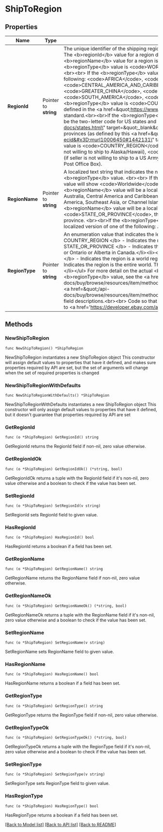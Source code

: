 # ShipToRegion

## Properties

Name | Type | Description | Notes
------------ | ------------- | ------------- | -------------
**RegionId** | Pointer to **string** | The unique identifier of the shipping region. The value returned here is dependent on the corresponding &lt;b&gt;regionType&lt;/b&gt; value. The &lt;b&gt;regionId&lt;/b&gt; value for a region does not vary based on the eBay marketplace. However, the corresponding &lt;b&gt;regionName&lt;/b&gt; value for a region is a localized, text-based description of the shipping region. &lt;br&gt;&lt;br&gt; If the &lt;b&gt;regionType&lt;/b&gt; value is &lt;code&gt;WORLDWIDE&lt;/code&gt;, the &lt;b&gt;regionId&lt;/b&gt; value will also be &lt;code&gt;WORLDWIDE&lt;/code&gt;.&lt;br&gt;&lt;br&gt; If the &lt;b&gt;regionType&lt;/b&gt; value is &lt;code&gt;WORLD_REGION&lt;/code&gt;, the &lt;b&gt;regionId&lt;/b&gt; value will be one of the following: &lt;code&gt;AFRICA&lt;/code&gt;, &lt;code&gt;AMERICAS&lt;/code&gt;, &lt;code&gt;ASIA&lt;/code&gt;, &lt;code&gt;AUSTRALIA&lt;/code&gt;, &lt;code&gt;CENTRAL_AMERICA_AND_CARIBBEAN&lt;/code&gt;, &lt;code&gt;EUROPE&lt;/code&gt;, &lt;code&gt;EUROPEAN_UNION&lt;/code&gt;, &lt;code&gt;GREATER_CHINA&lt;/code&gt;, &lt;code&gt;MIDDLE_EAST&lt;/code&gt;, &lt;code&gt;NORTH_AMERICA&lt;/code&gt;, &lt;code&gt;OCEANIA&lt;/code&gt;, &lt;code&gt;SOUTH_AMERICA&lt;/code&gt;, &lt;code&gt;SOUTHEAST_ASIA&lt;/code&gt; or &lt;code&gt;CHANNEL_ISLANDS&lt;/code&gt;.&lt;br&gt;&lt;br&gt;If the &lt;b&gt;regionType&lt;/b&gt; value is &lt;code&gt;COUNTRY&lt;/code&gt;, the &lt;b&gt;regionId&lt;/b&gt; value will be the two-letter code for the country, as defined in the &lt;a href&#x3D;\&quot;https://www.iso.org/iso-3166-country-codes.html\&quot; target&#x3D;\&quot;_blank\&quot;&gt;ISO 3166&lt;/a&gt; standard.&lt;br&gt;&lt;br&gt;If the &lt;b&gt;regionType&lt;/b&gt; value is &lt;code&gt;STATE_OR_PROVINCE&lt;/code&gt;, the &lt;b&gt;regionId&lt;/b&gt; value will either be the two-letter code for US states and DC (as defined on this &lt;a href&#x3D;\&quot;https://www.ssa.gov/international/coc-docs/states.html\&quot; target&#x3D;\&quot;_blank\&quot;&gt;Social Security Administration&lt;/a&gt; page), or the two-letter code for Canadian provinces (as defined by this &lt;a href&#x3D;\&quot;https://www.canadapost.ca/tools/pg/manual/PGaddress-e.asp?ecid&#x3D;murl10006450#1442131\&quot; target&#x3D;\&quot;_blank\&quot;&gt;Canada Post&lt;/a&gt; page).&lt;br&gt;&lt;br&gt;If the &lt;b&gt;regionType&lt;/b&gt; value is &lt;code&gt;COUNTRY_REGION&lt;/code&gt;, the &lt;b&gt;regionId&lt;/b&gt; value may be one of following: &lt;code&gt;_AH&lt;/code&gt; (if a seller is not willing to ship to Alaska/Hawaii), &lt;code&gt;_PR&lt;/code&gt; (if the seller is not willing to ship to US Protectorates), &lt;code&gt;_AP&lt;/code&gt; (if seller is not willing to ship to a US Army or Fleet Post Office), and &lt;code&gt;PO_BOX&lt;/code&gt; (if the seller is not willing to ship to a Post Office Box). | [optional] 
**RegionName** | Pointer to **string** | A localized text string that indicates the name of the shipping region. The value returned here is dependent on the corresponding &lt;b&gt;regionType&lt;/b&gt; value. &lt;br&gt;&lt;br&gt; If the &lt;b&gt;regionType&lt;/b&gt; value is &lt;code&gt;WORLDWIDE&lt;/code&gt;, the &lt;b&gt;regionName&lt;/b&gt; value will show &lt;code&gt;Worldwide&lt;/code&gt;.&lt;br&gt;&lt;br&gt; If the &lt;b&gt;regionType&lt;/b&gt; value is &lt;code&gt;WORLD_REGION&lt;/code&gt;, the &lt;b&gt;regionName&lt;/b&gt; value will be a localized text string for one of the following large geographical regions: Africa, Americas, Asia, Australia, Central America and Caribbean, Europe, European Union, Greater China, Middle East, North America, Oceania, South America, Southeast Asia, or Channel Islands.&lt;br&gt;&lt;br&gt;If the &lt;b&gt;regionType&lt;/b&gt; value is &lt;code&gt;COUNTRY&lt;/code&gt;, the &lt;b&gt;regionName&lt;/b&gt; value will be a localized text string for any country in the world.&lt;br&gt;&lt;br&gt;If the &lt;b&gt;regionType&lt;/b&gt; value is &lt;code&gt;STATE_OR_PROVINCE&lt;/code&gt;, the &lt;b&gt;regionName&lt;/b&gt; value will be a localized text string for any US state or Canadian province. &lt;br&gt;&lt;br&gt;If the &lt;b&gt;regionType&lt;/b&gt; value is &lt;code&gt;COUNTRY_REGION&lt;/code&gt;, the &lt;b&gt;regionName&lt;/b&gt; value may be a localized version of one of the following: Alaska/Hawaii, US Protectorates, APO/FPO (Army or Fleet Post Office), or PO BOX. | [optional] 
**RegionType** | Pointer to **string** | An enumeration value that indicates the level or type of shipping region. &lt;br&gt;&lt;br&gt;&lt;b&gt; Valid Values: &lt;/b&gt; &lt;ul&gt;&lt;li&gt;&lt;b&gt; COUNTRY_REGION &lt;/b&gt; - Indicates the region is a domestic region or special location within a country.&lt;/li&gt;&lt;li&gt;&lt;b&gt; STATE_OR_PROVINCE &lt;/b&gt; - Indicates the region is a state or province within a country, such as California or New York in the US, or Ontario or Alberta in Canada.&lt;/li&gt;&lt;li&gt;&lt;b&gt; COUNTRY &lt;/b&gt; - Indicates the region is a single country.&lt;/li&gt;&lt;li&gt;&lt;b&gt; WORLD_REGION &lt;/b&gt; - Indicates the region is a world region, such as Africa, the Middle East, or Southeast Asia.&lt;/li&gt;&lt;li&gt;&lt;b&gt; WORLDWIDE &lt;/b&gt; - Indicates the region is the entire world. This value is only applicable for included shiping regions, and not excluded shipping regions.&lt;/li&gt;&lt;/ul&gt; For more detail on the actual &lt;b&gt;regionName&lt;/b&gt;/&lt;b&gt;regionId&lt;/b&gt; values that will be returned based on the &lt;b&gt;regionType&lt;/b&gt; value, see the &lt;a href&#x3D;\&quot;/api-docs/buy/browse/resources/item/methods/getItem#response.shipToLocations.regionExcluded.regionId\&quot;&gt;regionId&lt;/a&gt; and/or &lt;a href&#x3D;\&quot;/api-docs/buy/browse/resources/item/methods/getItem#response.shipToLocations.regionExcluded.regionName\&quot;&gt;regionName&lt;/a&gt; field descriptions.&lt;br&gt;&lt;br&gt; Code so that your app gracefully handles any future changes to this list. For implementation help, refer to &lt;a href&#x3D;&#39;https://developer.ebay.com/api-docs/buy/browse/types/ba:RegionTypeEnum&#39;&gt;eBay API documentation&lt;/a&gt; | [optional] 

## Methods

### NewShipToRegion

`func NewShipToRegion() *ShipToRegion`

NewShipToRegion instantiates a new ShipToRegion object
This constructor will assign default values to properties that have it defined,
and makes sure properties required by API are set, but the set of arguments
will change when the set of required properties is changed

### NewShipToRegionWithDefaults

`func NewShipToRegionWithDefaults() *ShipToRegion`

NewShipToRegionWithDefaults instantiates a new ShipToRegion object
This constructor will only assign default values to properties that have it defined,
but it doesn't guarantee that properties required by API are set

### GetRegionId

`func (o *ShipToRegion) GetRegionId() string`

GetRegionId returns the RegionId field if non-nil, zero value otherwise.

### GetRegionIdOk

`func (o *ShipToRegion) GetRegionIdOk() (*string, bool)`

GetRegionIdOk returns a tuple with the RegionId field if it's non-nil, zero value otherwise
and a boolean to check if the value has been set.

### SetRegionId

`func (o *ShipToRegion) SetRegionId(v string)`

SetRegionId sets RegionId field to given value.

### HasRegionId

`func (o *ShipToRegion) HasRegionId() bool`

HasRegionId returns a boolean if a field has been set.

### GetRegionName

`func (o *ShipToRegion) GetRegionName() string`

GetRegionName returns the RegionName field if non-nil, zero value otherwise.

### GetRegionNameOk

`func (o *ShipToRegion) GetRegionNameOk() (*string, bool)`

GetRegionNameOk returns a tuple with the RegionName field if it's non-nil, zero value otherwise
and a boolean to check if the value has been set.

### SetRegionName

`func (o *ShipToRegion) SetRegionName(v string)`

SetRegionName sets RegionName field to given value.

### HasRegionName

`func (o *ShipToRegion) HasRegionName() bool`

HasRegionName returns a boolean if a field has been set.

### GetRegionType

`func (o *ShipToRegion) GetRegionType() string`

GetRegionType returns the RegionType field if non-nil, zero value otherwise.

### GetRegionTypeOk

`func (o *ShipToRegion) GetRegionTypeOk() (*string, bool)`

GetRegionTypeOk returns a tuple with the RegionType field if it's non-nil, zero value otherwise
and a boolean to check if the value has been set.

### SetRegionType

`func (o *ShipToRegion) SetRegionType(v string)`

SetRegionType sets RegionType field to given value.

### HasRegionType

`func (o *ShipToRegion) HasRegionType() bool`

HasRegionType returns a boolean if a field has been set.


[[Back to Model list]](../README.md#documentation-for-models) [[Back to API list]](../README.md#documentation-for-api-endpoints) [[Back to README]](../README.md)


